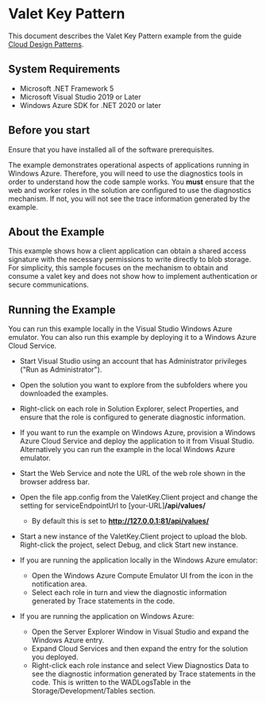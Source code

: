 # Valet Key Pattern

This document describes the Valet Key Pattern example from the guide [Cloud Design Patterns](http://aka.ms/Cloud-Design-Patterns).

## System Requirements

* Microsoft .NET Framework 5
* Microsoft Visual Studio 2019 or Later
* Windows Azure SDK for .NET 2020 or later

## Before you start

Ensure that you have installed all of the software prerequisites.

The example demonstrates operational aspects of applications running in Windows Azure. Therefore, you will need to use the diagnostics tools in order to understand how the code sample works. You **must** ensure that the web and worker roles in the solution are configured to use the diagnostics mechanism. If not, you will not see the trace information generated by the example.

## About the Example
 
This example shows how a client application can obtain a shared access signature with the necessary permissions to write directly to blob storage. For simplicity, this sample focuses on the mechanism to obtain and consume a valet key and does not show how to implement authentication or secure communications.


## Running the Example

You can run this example locally in the Visual Studio Windows Azure emulator. You can also run this example by deploying it to a Windows Azure Cloud Service.

* Start Visual Studio using an account that has Administrator privileges ("Run as Administrator").
* Open the solution you want to explore from the subfolders where you downloaded the examples.
* Right-click on each role in Solution Explorer, select Properties, and ensure that the role is configured to generate diagnostic information.


* If you want to run the example on Windows Azure, provision a Windows Azure Cloud Service and deploy the application to it from Visual Studio. Alternatively you can run the example in the local Windows Azure emulator.

* Start the Web Service and note the URL of the web role shown in the browser address bar.
* Open the file app.config from the ValetKey.Client project and change the setting for serviceEndpointUrl to   [your-URL]**/api/values/**
	* By default this is set to **http://127.0.0.1:81/api/values/**


* Start a new instance of the ValetKey.Client project to upload the blob. Right-click the project, select Debug, and click Start new instance.

* If you are running the application locally in the Windows Azure emulator:
	* Open the Windows Azure Compute Emulator UI from the icon in the notification area.
	* Select each role in turn and view the diagnostic information generated by Trace statements in the code.

* If you are running the application on Windows Azure:
	* Open the Server Explorer Window in Visual Studio and expand the Windows Azure entry.
	* Expand Cloud Services and then expand the entry for the solution you deployed.
	* Right-click each role instance and select View Diagnostics Data to see the diagnostic information generated by Trace statements in the code. This is written to the WADLogsTable in the Storage/Development/Tables section.




